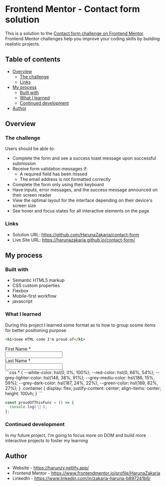 # Frontend Mentor - Contact form solution

This is a solution to the [Contact form challenge on Frontend Mentor](https://www.frontendmentor.io/challenges/contact-form--G-hYlqKJj). Frontend Mentor challenges help you improve your coding skills by building realistic projects.

## Table of contents

- [Overview](#overview)
  - [The challenge](#the-challenge)
  - [Links](#links)
- [My process](#my-process)
  - [Built with](#built-with)
  - [What I learned](#what-i-learned)
  - [Continued development](#continued-development)
- [Author](#author)

## Overview

### The challenge

Users should be able to:

- Complete the form and see a success toast message upon successful submission
- Receive form validation messages if:
  - A required field has been missed
  - The email address is not formatted correctly
- Complete the form only using their keyboard
- Have inputs, error messages, and the success message announced on their screen reader
- View the optimal layout for the interface depending on their device's screen size
- See hover and focus states for all interactive elements on the page

### Links

- Solution URL: https://github.com/HarunaZakaria/contact-form
- Live Site URL: https://harunazakaria.github.io/contact-form/

## My process

### Built with

- Semantic HTML5 markup
- CSS custom properties
- Flexbox
- Mobile-first workflow
- javascript

### What I learned

During this project I learned some format as to how to group sosme items for better positioning purpose

```html
<h1>Some HTML code I'm proud of</h1>
```

<div class="form-groups">
  <div>
    <label for="firstname">First Name *</label> <br />
    <input type="text" name="firstname" required />
  </div>
  <div>
    <label for="lastname">Last Name *</label> <br />
    <input type="text" name="lastname" required />
  </div>
</div>
```css
* {
   --white-color: hsl(0, 0%, 100%);
  --red-color: hsl(0, 66%, 54%);
  --grey-lighter-color: hsl(148, 38%, 91%);
  --grey-mediu-color: hsl(186, 15%, 59%);
  --grey-dark-color: hsl(187, 24%, 22%);
  --green-color: hsl(169, 82%, 27%);
}
.container {
  display: flex;
  justify-content: center;
  align-items: center;
  height: 100vh;
}
```

```js
const proudOfThisFunc = () => {
  console.log('🎉');
};
```

### Continued development

In my future project, I'm going to focus more on DOM and build more interactive projects to foster my learning

## Author

- Website - https://harunzy.netlify.app/
- Frontend Mentor - https://www.frontendmentor.io/profile/HarunaZakaria
- LinkedIn - https://www.linkedin.com/in/zakaria-haruna-b897241b6/
